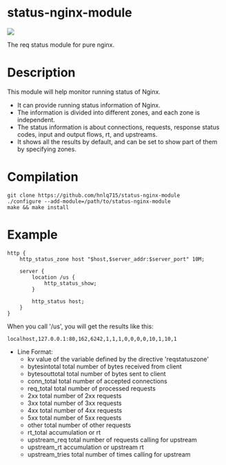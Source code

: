status-nginx-module
===================
![](https://travis-ci.org/hnlq715/status-nginx-module.svg)

The req status module for pure nginx.

Description
===========

This module will help monitor running status of Nginx.
* It can provide running status information of Nginx.
* The information is divided into different zones, and each zone is independent.
* The status information is about connections, requests, response status codes, input and output flows, rt, and upstreams.
* It shows all the results by default, and can be set to show part of them by specifying zones.

Compilation
===========

```
git clone https://github.com/hnlq715/status-nginx-module
./configure --add-module=/path/to/status-nginx-module
make && make install
```

Example
=======

```
http {
    http_status_zone host "$host,$server_addr:$server_port" 10M;

    server {
        location /us {
            http_status_show;
        }

        http_status host;
    }
}
```

When you call '/us', you will get the results like this:
```
localhost,127.0.0.1:80,162,6242,1,1,1,0,0,0,0,10,1,10,1
```

- Line Format:
  * kv value of the variable defined by the directive 'reqstatuszone'
  * bytesintotal total number of bytes received from client
  * bytesouttotal total number of bytes sent to client
  * conn_total total number of accepted connections
  * req_total total number of processed requests
  * 2xx total number of 2xx requests
  * 3xx total number of 3xx requests
  * 4xx total number of 4xx requests
  * 5xx total number of 5xx requests
  * other total number of other requests
  * rt_total accumulation or rt
  * upstream_req total number of requests calling for upstream
  * upstream_rt accumulation or upstream rt
  * upstream_tries total number of times calling for upstream
